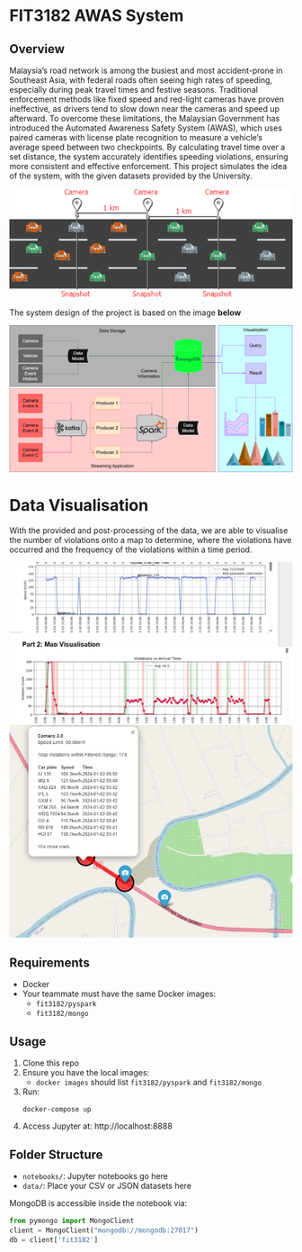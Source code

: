 # FIT3182 AWAS System


## Overview


Malaysia’s road network is among the busiest and most accident-prone in Southeast Asia, with federal roads often seeing high rates of speeding, especially during peak travel times and festive seasons. Traditional enforcement methods like fixed speed and red-light cameras have proven ineffective, as drivers tend to slow down near the cameras and speed up afterward. To overcome these limitations, the Malaysian Government has introduced the Automated Awareness Safety System (AWAS), which uses paired cameras with license plate recognition to measure a vehicle’s average speed between two checkpoints. By calculating travel time over a set distance, the system accurately identifies speeding violations, ensuring more consistent and effective enforcement. This project simulates the idea of the system, with the given datasets provided by the University.


![Figure 1.1](FIT3182_A2_Fig_1%20(1).png)

The system design of the project is based on the image **below**

![Figure 1.2](FIT3182_A2_Fig_2%20(1).png)


# Data Visualisation

With the provided and post-processing of the data, we are able to visualise the number of violations onto a map to determine, where the violations have occurred and the frequency of the violations within a time period. 

![Visualisation Preview 1](visualisation-preview-1.jpg)
![Visualisation Preview 2](visualisation-preview-2.jpg)
![Visualisation Preview 3](visualisation-preview-3.jpg)


## Requirements
- Docker
- Your teammate must have the same Docker images:
  - `fit3182/pyspark`
  - `fit3182/mongo`

## Usage
1. Clone this repo
2. Ensure you have the local images:
   - `docker images` should list `fit3182/pyspark` and `fit3182/mongo`
3. Run:
   ```
   docker-compose up
   ```
4. Access Jupyter at: http://localhost:8888

## Folder Structure
- `notebooks/`: Jupyter notebooks go here
- `data/`: Place your CSV or JSON datasets here

MongoDB is accessible inside the notebook via:
```python
from pymongo import MongoClient
client = MongoClient("mongodb://mongodb:27017")
db = client['fit3182']
```
